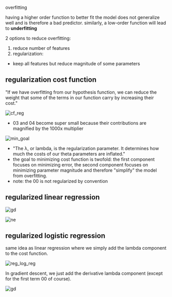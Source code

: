 overfitting

having a higher order function to better fit the model does not generalize well and is therefore a bad predictor. similarly, a low-order function will lead to **underfitting**

2 options to reduce overfitting:

1. reduce number of features
2. regularization:
  - keep all features but reduce magnitude of some parameters
  
## regularization cost function

"If we have overfitting from our hypothesis function, we can reduce the weight that some of the terms in our function carry by increasing their cost."

![cf_reg](https://i.gyazo.com/184feedb3a10ba81992d378f26a755e6.png)
  - 03 and 04 become super small because their contributions are magnified by the 1000x multiplier
 
 ![min_goal](https://i.gyazo.com/46b789746341f32b4aa2f08c7b2741f6.png)
 
- "The λ, or lambda, is the regularization parameter. It determines how much the costs of our theta parameters are inflated."
- the goal to minimizing cost function is twofold: the first component focuses on minimizing error, the second component focuses on minimizing parameter magnitude and therefore "simplify" the model from overfitting.
- note: the 00 is not regularized by convention

## regularized linear regression

![gd](https://i.gyazo.com/d7d58bcad72d4d37d776d50e6990383a.png)

![ne](https://i.gyazo.com/da26f85e887fe9c012826af437f30f9d.png)

## regularized logistic regression

same idea as linear regression where we simply add the lambda component to the cost function. 

![reg_log_reg](https://i.gyazo.com/1a6016d0639e4f7eaf3d349fecc81f6c.png)

In gradient descent, we just add the derivative lambda component (except for the first term 00 of course).

![gd](https://i.gyazo.com/3d0a4789c4e2b5c349925322dca447b8.png)
